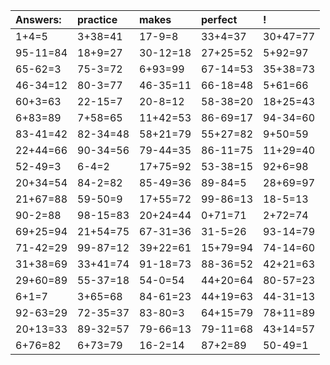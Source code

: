 | Answers: | practice | makes | perfect | ! |
| :--- | :--- | :--- | :--- | :--- |
| 1+4=5 | 3+38=41 | 17-9=8 | 33+4=37 | 30+47=77 | 
| 95-11=84 | 18+9=27 | 30-12=18 | 27+25=52 | 5+92=97 | 
| 65-62=3 | 75-3=72 | 6+93=99 | 67-14=53 | 35+38=73 | 
| 46-34=12 | 80-3=77 | 46-35=11 | 66-18=48 | 5+61=66 | 
| 60+3=63 | 22-15=7 | 20-8=12 | 58-38=20 | 18+25=43 | 
| 6+83=89 | 7+58=65 | 11+42=53 | 86-69=17 | 94-34=60 | 
| 83-41=42 | 82-34=48 | 58+21=79 | 55+27=82 | 9+50=59 | 
| 22+44=66 | 90-34=56 | 79-44=35 | 86-11=75 | 11+29=40 | 
| 52-49=3 | 6-4=2 | 17+75=92 | 53-38=15 | 92+6=98 | 
| 20+34=54 | 84-2=82 | 85-49=36 | 89-84=5 | 28+69=97 | 
| 21+67=88 | 59-50=9 | 17+55=72 | 99-86=13 | 18-5=13 | 
| 90-2=88 | 98-15=83 | 20+24=44 | 0+71=71 | 2+72=74 | 
| 69+25=94 | 21+54=75 | 67-31=36 | 31-5=26 | 93-14=79 | 
| 71-42=29 | 99-87=12 | 39+22=61 | 15+79=94 | 74-14=60 | 
| 31+38=69 | 33+41=74 | 91-18=73 | 88-36=52 | 42+21=63 | 
| 29+60=89 | 55-37=18 | 54-0=54 | 44+20=64 | 80-57=23 | 
| 6+1=7 | 3+65=68 | 84-61=23 | 44+19=63 | 44-31=13 | 
| 92-63=29 | 72-35=37 | 83-80=3 | 64+15=79 | 78+11=89 | 
| 20+13=33 | 89-32=57 | 79-66=13 | 79-11=68 | 43+14=57 | 
| 6+76=82 | 6+73=79 | 16-2=14 | 87+2=89 | 50-49=1 | 

